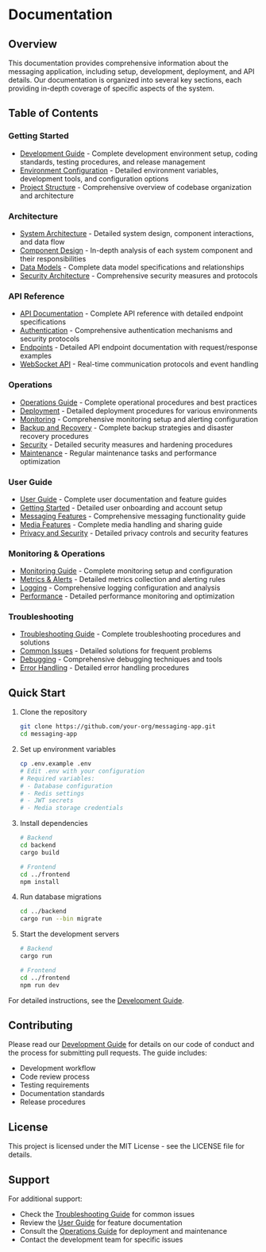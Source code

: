 # Documentation

## Overview
This documentation provides comprehensive information about the messaging application, including setup, development, deployment, and API details. Our documentation is organized into several key sections, each providing in-depth coverage of specific aspects of the system.

## Table of Contents

### Getting Started
- [Development Guide](DEVELOPMENT.md) - Complete development environment setup, coding standards, testing procedures, and release management
- [Environment Configuration](DEVELOPMENT.md#environment-setup) - Detailed environment variables, development tools, and configuration options
- [Project Structure](DEVELOPMENT.md#project-structure) - Comprehensive overview of codebase organization and architecture

### Architecture
- [System Architecture](ARCHITECTURE.md) - Detailed system design, component interactions, and data flow
- [Component Design](ARCHITECTURE.md#system-design) - In-depth analysis of each system component and their responsibilities
- [Data Models](ARCHITECTURE.md#data-models) - Complete data model specifications and relationships
- [Security Architecture](ARCHITECTURE.md#security-architecture) - Comprehensive security measures and protocols

### API Reference
- [API Documentation](API.md) - Complete API reference with detailed endpoint specifications
- [Authentication](API.md#authentication) - Comprehensive authentication mechanisms and security protocols
- [Endpoints](API.md#endpoints) - Detailed API endpoint documentation with request/response examples
- [WebSocket API](API.md#websocket-api) - Real-time communication protocols and event handling

### Operations
- [Operations Guide](OPERATIONS.md) - Complete operational procedures and best practices
- [Deployment](OPERATIONS.md#deployment) - Detailed deployment procedures for various environments
- [Monitoring](OPERATIONS.md#monitoring) - Comprehensive monitoring setup and alerting configuration
- [Backup and Recovery](OPERATIONS.md#backup-and-recovery) - Complete backup strategies and disaster recovery procedures
- [Security](OPERATIONS.md#security) - Detailed security measures and hardening procedures
- [Maintenance](OPERATIONS.md#maintenance) - Regular maintenance tasks and performance optimization

### User Guide
- [User Guide](USER_GUIDE.md) - Complete user documentation and feature guides
- [Getting Started](USER_GUIDE.md#getting-started) - Detailed user onboarding and account setup
- [Messaging Features](USER_GUIDE.md#messaging-features) - Comprehensive messaging functionality guide
- [Media Features](USER_GUIDE.md#media-features) - Complete media handling and sharing guide
- [Privacy and Security](USER_GUIDE.md#privacy-and-security) - Detailed privacy controls and security features

### Monitoring & Operations
- [Monitoring Guide](MONITORING.md) - Complete monitoring setup and configuration
- [Metrics & Alerts](MONITORING.md#metrics) - Detailed metrics collection and alerting rules
- [Logging](MONITORING.md#logging) - Comprehensive logging configuration and analysis
- [Performance](MONITORING.md#performance) - Detailed performance monitoring and optimization

### Troubleshooting
- [Troubleshooting Guide](TROUBLESHOOTING.md) - Complete troubleshooting procedures and solutions
- [Common Issues](TROUBLESHOOTING.md#common-issues) - Detailed solutions for frequent problems
- [Debugging](TROUBLESHOOTING.md#debugging) - Comprehensive debugging techniques and tools
- [Error Handling](TROUBLESHOOTING.md#error-handling) - Detailed error handling procedures

## Quick Start

1. Clone the repository
   ```bash
   git clone https://github.com/your-org/messaging-app.git
   cd messaging-app
   ```

2. Set up environment variables
   ```bash
   cp .env.example .env
   # Edit .env with your configuration
   # Required variables:
   # - Database configuration
   # - Redis settings
   # - JWT secrets
   # - Media storage credentials
   ```

3. Install dependencies
   ```bash
   # Backend
   cd backend
   cargo build

   # Frontend
   cd ../frontend
   npm install
   ```

4. Run database migrations
   ```bash
   cd ../backend
   cargo run --bin migrate
   ```

5. Start the development servers
   ```bash
   # Backend
   cargo run

   # Frontend
   cd ../frontend
   npm run dev
   ```

For detailed instructions, see the [Development Guide](DEVELOPMENT.md).

## Contributing

Please read our [Development Guide](DEVELOPMENT.md) for details on our code of conduct and the process for submitting pull requests. The guide includes:
- Development workflow
- Code review process
- Testing requirements
- Documentation standards
- Release procedures

## License

This project is licensed under the MIT License - see the LICENSE file for details.

## Support

For additional support:
- Check the [Troubleshooting Guide](TROUBLESHOOTING.md) for common issues
- Review the [User Guide](USER_GUIDE.md) for feature documentation
- Consult the [Operations Guide](OPERATIONS.md) for deployment and maintenance
- Contact the development team for specific issues 